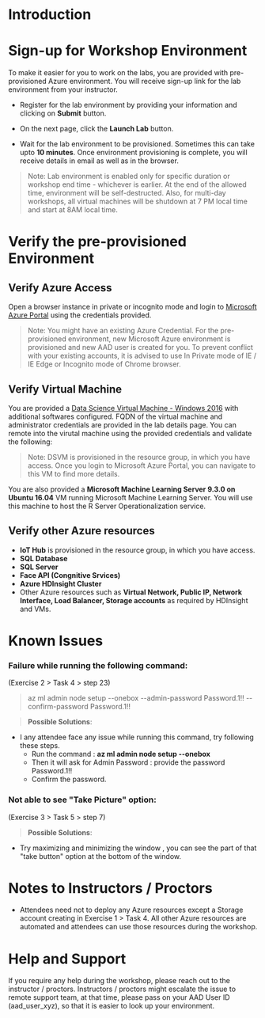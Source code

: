 # Introduction

# Sign-up for Workshop Environment

To make it easier for you to work on the labs, you are provided with pre-provisioned Azure environment. You will receive sign-up link for the lab environment from your instructor. 

* Register for the lab environment by providing your information and clicking on **Submit** button.

* On the next page, click the **Launch Lab** button.
 
* Wait for the lab environment to be provisioned. Sometimes this can take upto **10 minutes**. Once environment provisioning is complete, you will receive details in email as well as in the browser.
 
 > Note: Lab environment is enabled only for specific duration or workshop end time - whichever is earlier. At the end of the allowed time, environment will be self-destructed. Also, for multi-day workshops, all virtual machines will be shutdown at 7 PM local time and start at 8AM local time.

# Verify the pre-provisioned Environment

## Verify Azure Access

Open a browser instance in private or incognito mode and login to [Microsoft Azure Portal](https://portal.azure.com) using the credentials provided.

> Note: You might have an existing Azure Credential. For the pre-provisioned environment, new Microsoft Azure environment is provisioned and new AAD user is created for you. To prevent conflict with your existing accounts, it is advised to use In Private mode of IE / IE Edge or Incognito mode of Chrome browser.

## Verify Virtual Machine

You are provided a [Data Science Virtual Machine - Windows 2016](https://azuremarketplace.microsoft.com/en-us/marketplace/apps/microsoft-ads.windows-data-science-vm) with additional softwares configured. FQDN of the virtual machine and administrator credentials are provided in the lab details page. You can remote into the virutal machine using the provided credentials and validate the following:

> Note: DSVM is provisioned in the resource group, in which you have access. Once you login to Microsoft Azure Portal, you can navigate to this VM to find more details.

You are also provided a **Microsoft Machine Learning Server 9.3.0 on Ubuntu 16.04** VM running Microsoft Machine Learning Server. You will use this machine to host the R Server Operationalization service.

## Verify other Azure resources
* **IoT Hub** is provisioned in the resource group, in which you have access.
* **SQL Database** 
* **SQL Server** 
* **Face API (Congnitive Srvices)** 
* **Azure HDInsight Cluster**   
* Other Azure resources such as **Virtual Network, Public IP, Network Interface, Load Balancer, Storage accounts** as required by HDInsight and VMs.

# Known Issues
### Failure while running the following command:
(Exercise 2 > Task 4 > step 23)
> az ml admin node setup --onebox --admin-password Password.1!! --confirm-password Password.1!!

> **Possible Solutions**:

 * I any attendee face any issue while running this command,  try following these steps.
   * Run the command : **az ml admin node setup --onebox**
   * Then it will ask for Admin Password : provide the password Password.1!!
   * Confirm the password.

### Not able to see "Take Picture" option:
(Exercise 3 > Task 5 > step 7)
> **Possible Solutions**:

 * Try maximizing and minimizing the window , you can see the part of that "take button" option at the bottom of the window.

# Notes to Instructors / Proctors
* Attendees need not to deploy any Azure resources except a Storage account creating in Exercise 1 > Task 4. All other Azure resources are automated and attendees can use those resources during the workshop.

# Help and Support

If you require any help during the workshop, please reach out to the instructor / proctors. Instructors / proctors might escalate the issue to remote support team, at that time, please pass on your AAD User ID (aad_user_xyz), so that it is easier to look up your environment.




